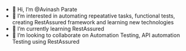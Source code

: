 - 👋 Hi, I’m @Avinash Parate
- 👀 I’m interested in automating repeatative tasks, functional tests, creating RestAssured framework and learning new technologies
- 🌱 I’m currently learning RestAssured
- 💞️ I’m looking to collaborate on Automation Testing, API automation Testing using RestAssured


<!---
AviParate/AviParate is a ✨ special ✨ repository because its `README.md` (this file) appears on your GitHub profile.
You can click the Preview link to take a look at your changes.
--->
